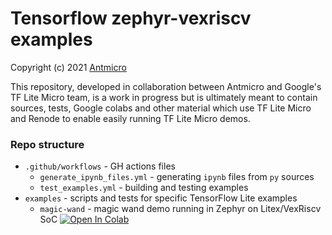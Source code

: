 # Tensorflow zephyr-vexriscv examples
Copyright (c) 2021 [Antmicro](https://www.antmicro.com)

This repository, developed in collaboration between Antmicro and Google's TF Lite Micro team, is a work in progress but is ultimately meant to contain sources, tests, Google colabs and other material which use TF Lite Micro and Renode to enable easily running TF Lite Micro demos.

### Repo structure

* `.github/workflows` - GH actions files
  * `generate_ipynb_files.yml` - generating `ipynb` files from `py` sources
  * `test_examples.yml` - building and testing examples
* `examples` - scripts and tests for specific TensorFlow Lite examples
  * `magic-wand` - magic wand demo running in Zephyr on Litex/VexRiscv SoC [![Open In Colab](https://colab.research.google.com/assets/colab-badge.svg)](https://colab.research.google.com/github/antmicro/tensorflow-zephyr-vexriscv-examples/blob/master/examples/magic-wand/magic_wand.ipynb)